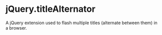 jQuery.titleAlternator
======================

A jQuery extension used to flash multiple titles (alternate between them) in a browser.